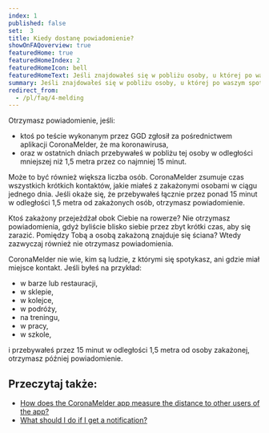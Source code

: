 ```yaml
---
index: 1
published: false
set:  3
title: Kiedy dostanę powiadomienie?
showOnFAQoverview: true
featuredHome: true
featuredHomeIndex: 2
featuredHomeIcon: bell
featuredHomeText: Jeśli znajdowałeś się w pobliżu osoby, u której po waszym spotkaniu wykryto koronawirusa.
summary: Jeśli znajdowałeś się w pobliżu osoby, u której po waszym spotkaniu, wykryto koronawirusa. 
redirect_from: 
  - /pl/faq/4-melding
---
```

Otrzymasz powiadomienie, jeśli:

- ktoś po teście wykonanym przez GGD zgłosił za pośrednictwem aplikacji CoronaMelder, że ma koronawirusa,
- oraz w ostatnich dniach przebywałeś w pobliżu tej osoby w odległości mniejszej niż 1,5 metra przez co najmniej 15 minut.

Może to być również większa liczba osób. CoronaMelder zsumuje czas wszystkich krótkich kontaktów, jakie miałeś z zakażonymi osobami w ciągu jednego dnia. Jeśli okaże się, że przebywałeś łącznie przez ponad 15 minut w odległości 1,5 metra od zakażonych osób, otrzymasz powiadomienie.

Ktoś zakażony przejeżdżał obok Ciebie na rowerze? Nie otrzymasz powiadomienia, gdyż byliście blisko siebie przez zbyt krótki czas, aby się zarazić. Pomiędzy Tobą a osobą zakażoną znajduje się ściana? Wtedy zazwyczaj również nie otrzymasz powiadomienia.

CoronaMelder nie wie, kim są ludzie, z którymi się spotykasz, ani gdzie miał miejsce kontakt. Jeśli byłeś na przykład:

- w barze lub restauracji,
- w sklepie,
- w kolejce,
- w podróży,
- na treningu,
- w pracy,
- w szkole,

i przebywałeś przez 15 minut w odległości 1,5 metra od osoby zakażonej, otrzymasz później powiadomienie.

## Przeczytaj także:

- <a href="/{{page.lang}}/faq/2-1-hoe-meet-coronamelder-de-afstand" lang="en" hreflang="en">How does the CoronaMelder app measure the distance to other users of the app?</a> 
- <a href="/{{page.lang}}/faq/1-5-wat-moet-ik-doen-als-ik-een-melding-krijg" lang="en" hreflang="en">What should I do if I get a notification?</a>

